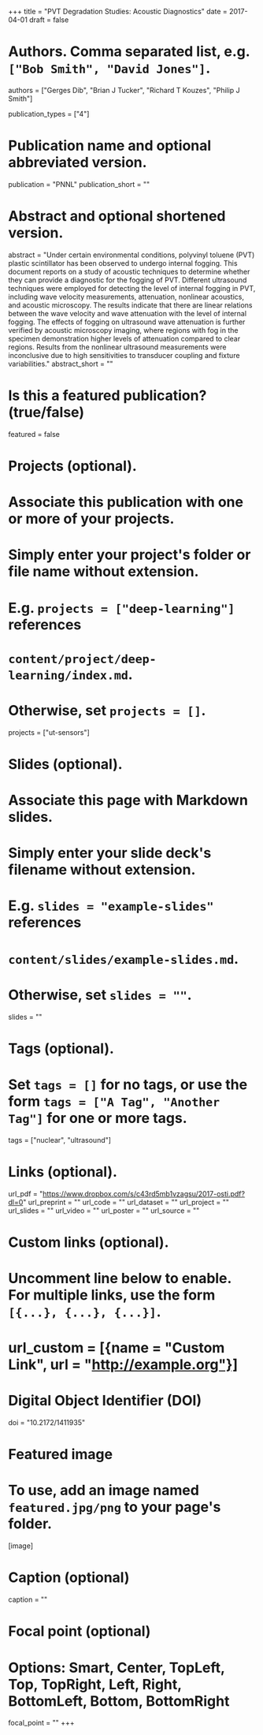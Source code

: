 +++
title = "PVT Degradation Studies: Acoustic Diagnostics"
date = 2017-04-01
draft = false

# Authors. Comma separated list, e.g. `["Bob Smith", "David Jones"]`.
authors = ["Gerges Dib", "Brian J Tucker", "Richard T Kouzes", "Philip J Smith"]

publication_types = ["4"]

# Publication name and optional abbreviated version.
publication = "PNNL"
publication_short = ""

# Abstract and optional shortened version.
abstract = "Under certain environmental conditions, polyvinyl toluene (PVT) plastic scintillator has been observed to undergo internal fogging. This document reports on a study of acoustic techniques to determine whether they can provide a diagnostic for the fogging of PVT. Different ultrasound techniques were employed for detecting the level of internal fogging in PVT, including wave velocity measurements, attenuation, nonlinear acoustics, and acoustic microscopy. The results indicate that there are linear relations between the wave velocity and wave attenuation with the level of internal fogging. The effects of fogging on ultrasound wave attenuation is further verified by acoustic microscopy imaging, where regions with fog in the specimen demonstration higher levels of attenuation compared to clear regions. Results from the nonlinear ultrasound measurements were inconclusive due to high sensitivities to transducer coupling and fixture variabilities."
abstract_short = ""

# Is this a featured publication? (true/false)
featured = false

# Projects (optional).
#   Associate this publication with one or more of your projects.
#   Simply enter your project's folder or file name without extension.
#   E.g. `projects = ["deep-learning"]` references 
#   `content/project/deep-learning/index.md`.
#   Otherwise, set `projects = []`.
projects = ["ut-sensors"]

# Slides (optional).
#   Associate this page with Markdown slides.
#   Simply enter your slide deck's filename without extension.
#   E.g. `slides = "example-slides"` references 
#   `content/slides/example-slides.md`.
#   Otherwise, set `slides = ""`.
slides = ""

# Tags (optional).
#   Set `tags = []` for no tags, or use the form `tags = ["A Tag", "Another Tag"]` for one or more tags.
tags = ["nuclear", "ultrasound"]

# Links (optional).
url_pdf = "https://www.dropbox.com/s/c43rd5mb1vzagsu/2017-osti.pdf?dl=0"
url_preprint = ""
url_code = ""
url_dataset = ""
url_project = ""
url_slides = ""
url_video = ""
url_poster = ""
url_source = ""

# Custom links (optional).
#   Uncomment line below to enable. For multiple links, use the form `[{...}, {...}, {...}]`.
# url_custom = [{name = "Custom Link", url = "http://example.org"}]

# Digital Object Identifier (DOI)
doi = "10.2172/1411935"

# Featured image
# To use, add an image named `featured.jpg/png` to your page's folder. 
[image]
  # Caption (optional)
  caption = ""

  # Focal point (optional)
  # Options: Smart, Center, TopLeft, Top, TopRight, Left, Right, BottomLeft, Bottom, BottomRight
  focal_point = ""
+++
